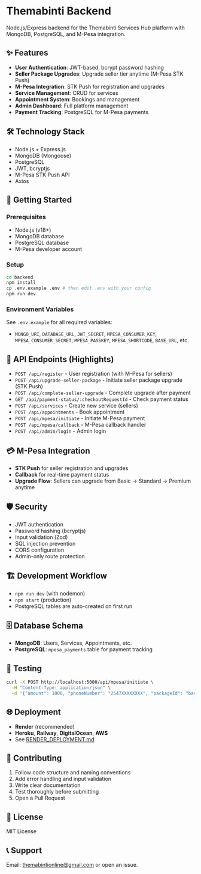 # Themabinti Backend

Node.js/Express backend for the Themabinti Services Hub platform with MongoDB, PostgreSQL, and M-Pesa integration.

## ✨ Features

- **User Authentication**: JWT-based, bcrypt password hashing
- **Seller Package Upgrades**: Upgrade seller tier anytime (M-Pesa STK Push)
- **M-Pesa Integration**: STK Push for registration and upgrades
- **Service Management**: CRUD for services
- **Appointment System**: Bookings and management
- **Admin Dashboard**: Full platform management
- **Payment Tracking**: PostgreSQL for M-Pesa payments

## 🛠️ Technology Stack

- Node.js + Express.js
- MongoDB (Mongoose)
- PostgreSQL
- JWT, bcryptjs
- M-Pesa STK Push API
- Axios

## 🚀 Getting Started

### Prerequisites
- Node.js (v18+)
- MongoDB database
- PostgreSQL database
- M-Pesa developer account

### Setup
```bash
cd backend
npm install
cp .env.example .env # then edit .env with your config
npm run dev
```

### Environment Variables
See `.env.example` for all required variables:
- `MONGO_URI`, `DATABASE_URL`, `JWT_SECRET`, `MPESA_CONSUMER_KEY`, `MPESA_CONSUMER_SECRET`, `MPESA_PASSKEY`, `MPESA_SHORTCODE`, `BASE_URL`, etc.

## 🔧 API Endpoints (Highlights)

- `POST /api/register` - User registration (with M-Pesa for sellers)
- `POST /api/upgrade-seller-package` - Initiate seller package upgrade (STK Push)
- `POST /api/complete-seller-upgrade` - Complete upgrade after payment
- `GET /api/payment-status/:checkoutRequestId` - Check payment status
- `POST /api/services` - Create new service (sellers)
- `POST /api/appointments` - Book appointment
- `POST /api/mpesa/initiate` - Initiate M-Pesa payment
- `POST /api/mpesa/callback` - M-Pesa callback handler
- `POST /api/admin/login` - Admin login

## 💳 M-Pesa Integration

- **STK Push** for seller registration and upgrades
- **Callback** for real-time payment status
- **Upgrade Flow**: Sellers can upgrade from Basic → Standard → Premium anytime

## 🛡️ Security

- JWT authentication
- Password hashing (bcryptjs)
- Input validation (Zod)
- SQL injection prevention
- CORS configuration
- Admin-only route protection

## 🏗️ Development Workflow

- `npm run dev` (with nodemon)
- `npm start` (production)
- PostgreSQL tables are auto-created on first run

## 🗄️ Database Schema

- **MongoDB**: Users, Services, Appointments, etc.
- **PostgreSQL**: `mpesa_payments` table for payment tracking

## 🧪 Testing
```bash
curl -X POST http://localhost:5000/api/mpesa/initiate \
  -H "Content-Type: application/json" \
  -d '{"amount": 1000, "phoneNumber": "2547XXXXXXXX", "packageId": "basic", "packageName": "Basic Package"}'
```

## 🌐 Deployment

- **Render** (recommended)
- **Heroku**, **Railway**, **DigitalOcean**, **AWS**
- See [RENDER_DEPLOYMENT.md](../RENDER_DEPLOYMENT.md)

## 🤝 Contributing

1. Follow code structure and naming conventions
2. Add error handling and input validation
3. Write clear documentation
4. Test thoroughly before submitting
5. Open a Pull Request

## 📄 License

MIT License

## 📞 Support

Email: themabintionline@gmail.com or open an issue.